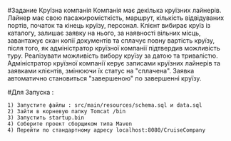 
#Задание
Круїзна компанія	Компанія має декілька круїзних лайнерів. Лайнер має свою пасажиромісткість, маршрут, кількість відвідуваних портів, початок та кінець круїзу, персонал.
Клієнт вибирає круїз із каталогу, залишає заявку на нього, за наявності вільних місць, завантажує скан копії документів та сплачує повну вартість круїзу, після того, як адміністратор круїзної компанії підтвердив можливість туру.
Реалізувати можливість вибору круїзу за датою та тривалістю.
Адміністратор круїзної компанії керує записами круїзних лайнерів та заявками клієнтів, змінюючи їх статус на "сплачена".
Заявка автоматично становиться "завершеною" по завершенні круїзу.

    
#Для Запуска :

    1) Запустите файлы : src/main/resources/schema.sql и data.sql
    2) Зайти в корневую папку Tomcat /bin
    3) Запустить startup.bin
    4) Соберите проект сборщиком типа Maven
    4) Перейти по стандартному адресу localhost:8080/CruiseCompany
